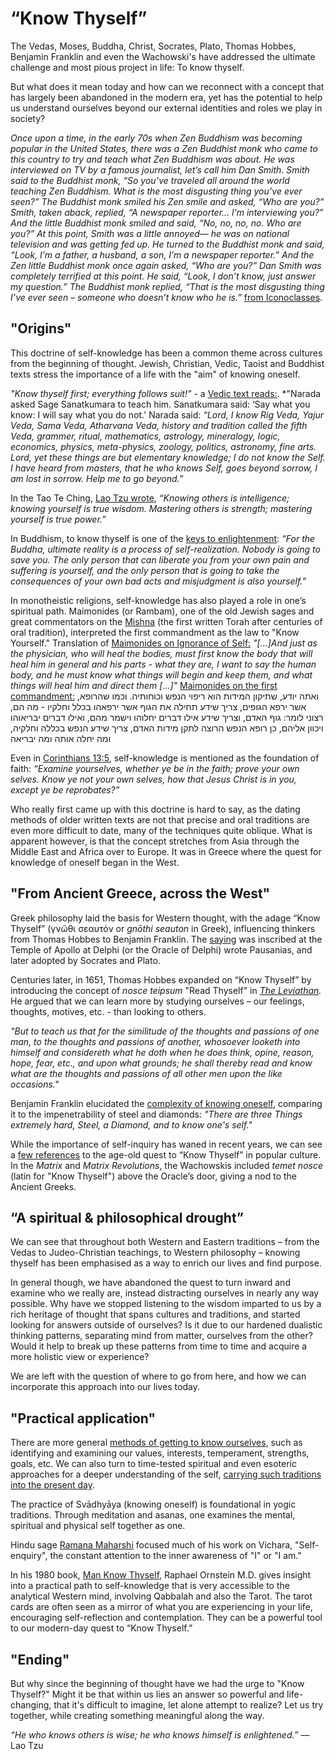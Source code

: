 # “Know Thyself”

The Vedas, Moses, Buddha, Christ, Socrates, Plato, Thomas Hobbes, Benjamin Franklin and even the Wachowski's have addressed the ultimate challenge and most pious project in life: To know thyself.

But what does it mean today and how can we reconnect with a concept that has largely been abandoned in the modern era, yet has the potential to help us understand ourselves beyond our external identities and roles we play in society?

*Once upon a time, in the early 70s when Zen Buddhism was becoming popular in the United States, there was a Zen Buddhist monk who came to this country to try and teach what Zen Buddhism was about. He was interviewed on TV by a famous journalist, let’s call him Dan Smith. Smith said to the Buddhist monk, “So you’ve traveled all around the world teaching Zen Buddhism. What is the most disgusting thing you’ve ever seen?” The Buddhist monk smiled his Zen smile and asked, “Who are you?” Smith, taken aback, replied, “A newspaper reporter… I’m interviewing you?” And the little Buddhist monk smiled and said, “No, no, no, no. Who are you?” At this point, Smith was a little annoyed— he was on national television and was getting fed up. He turned to the Buddhist monk and said, “Look, I’m a father, a husband, a son, I’m a newspaper reporter.” And the Zen little Buddhist monk once again asked, “Who are you?” Dan Smith was completely terrified at this point. He said, “Look, I don’t know, just answer my question.” The Buddhist monk replied, “That is the most disgusting thing I’ve ever seen – someone who doesn’t know who he is.”* [from Iconoclasses](https://iconoclasses.com/2019/09/20/socrates-and-buddha-know-thyself/#:~:text=Once%20upon%20a%20time%2C%20in,let's%20call%20him%20Dan%20Smith). 

## "Origins"
This doctrine of self-knowledge has been a common theme across cultures from the beginning of thought. Jewish, Christian, Vedic, Taoist and Buddhist texts stress the importance of a life with the "aim" of knowing oneself. 

*"Know thyself first; everything follows suit!"* - a [Vedic text reads:](https://tamilandvedas.com/tag/know-thyself).
*"Narada asked Sage Sanatkumara to teach him.
Sanatkumara said: ‘Say what you know: I will say what you do not.'
Narada said: *“Lord, I know Rig Veda, Yajur Veda, Sama Veda, Atharvana Veda, history and tradition called the fifth Veda, grammer, ritual, mathematics, astrology, mineralogy, logic, economics, physics, meta-physics, zoology, politics, astronomy, fine arts. Lord, yet these things are but elementary knowledge; I do not know the Self. I have heard from masters, that he who knows Self, goes beyond sorrow, I am lost in sorrow. Help me to go beyond.”*

In the Tao Te Ching, [Lao Tzu wrote](https://www.with.org/tao_te_ching_en.pdf), *“Knowing others is intelligence; knowing yourself is true wisdom. Mastering others is strength; mastering yourself is true power.”*

In Buddhism, to know thyself is one of the [keys to enlightenment](https://iconoclasses.com/2019/09/20/socrates-and-buddha-know-thyself/): *“For the Buddha, ultimate reality is a process of self-realization. Nobody is going to save you. The only person that can liberate you from your own pain and suffering is yourself, and the only person that is going to take the consequences of your own bad acts and misjudgment is also yourself.”*

In monotheistic religions, self-knowledge has also played a role in one’s spiritual path. 
Maimonides (or Rambam), one of the old Jewish sages and great commentators on the [Mishna](https://en.wikipedia.org/wiki/Mishna) (the first written Torah after centuries of oral tradition), interpreted the first commandment as the law to "Know Yourself."
Translation of [Maimonides on Ignorance of Self:](http://www.mesora.org/KnowThyself.html)
*"[...]And just as the physician, who will heal the bodies, must first know the body that will heal him in general and his parts - what they are, I want to say the human body, and he must know what things will begin and keep them, and what things will heal him and direct them [...]"*
[Maimonides on the first commandment:](https://torah.org/learning/mlife-ch1law1/)
ואתה יודע, שתיקון המידות הוא ריפוי הנפש וכוחותיה. וכמו שהרופא, אשר ירפא הגופים, צריך שידע תחילה את הגוף אשר ירפאהו בכלל וחלקיו - מה הם, רצוני לומר: גוף האדם, וצריך שידע אילו דברים יחלוהו וישמר מהם, ואילו דברים יבריאוהו ויכוון אליהם, כן רופא הנפש הרוצה לתקן מידות האדם, צריך שידע הנפש בכללה וחלקיה, ומה יחלה אותה ומה יבריאה

Even in [Corinthians 13:5](https://www.kingjamesbibleonline.org/2-Corinthians-13-5/), self-knowledge is mentioned as the foundation of faith:
*“Examine yourselves, whether ye be in the faith; prove your own selves. Know ye not your own selves, how that Jesus Christ is in you, except ye be reprobates?”*

Who really first came up with this doctrine is hard to say, as the dating methods of older written texts are not that precise and oral traditions are even more difficult to date, many of the techniques quite oblique. What is apparent however, is that the concept stretches from Asia through the Middle East and Africa over to Europe. It was in Greece where the quest for knowledge of oneself began in the West.

## "From Ancient Greece, across the West"

Greek philosophy laid the basis for Western thought, with the adage “Know Thyself” (γνῶθι σεαυτόν or *gnōthi seauton* in Greek), influencing thinkers from Thomas Hobbes to Benjamin Franklin. The [saying](https://arkintime.com/know-thyself/history/) was inscribed at the Temple of Apollo at Delphi (or the Oracle of Delphi) wrote Pausanias, and later adopted by Socrates and Plato. 

Centuries later, in 1651, Thomas Hobbes expanded on “Know Thyself” by introducing the concept of *nosce teipsum* "Read Thyself" in *[The Leviathan](https://web.archive.org/web/20101127130924/http://oregonstate.edu/instruct/phl302/texts/hobbes/leviathan-contents.html).* He argued that we can learn more by studying ourselves – our feelings, thoughts, motives, etc. - than looking to others.  

*"But to teach us that for the similitude of the thoughts and passions of one man, to the thoughts and passions of another, whosoever looketh into himself and considereth what he doth when he does think, opine, reason, hope, fear, etc., and upon what grounds; he shall thereby read and know what are the thoughts and passions of all other men upon the like occasions."*

Benjamin Franklin elucidated the [complexity of knowing oneself](https://books.google.de/books?id=MYkTAQAAMAAJ&dq=Autobiography,+Sayings+of+Poor+Richard,+Letters&pg=PA195&redir_esc=y#v=onepage&q&f=false), comparing it to the impenetrability of steel and diamonds: *"There are three Things extremely hard, Steel, a Diamond, and to know one's self."*

While the importance of self-inquiry has waned in recent years, we can see a [few references](https://www.youtube.com/watch?v=kl0rqoRbzzU) to the age-old quest to “Know Thyself” in popular culture. In the *Matrix* and *Matrix Revolutions*, the Wachowskis included *temet nosce* (latin for "Know Thyself") above the Oracle’s door, giving a nod to the Ancient Greeks. 

## “A spiritual & philosophical drought”

We can see that throughout both Western and Eastern traditions – from the Vedas to Judeo-Christian teachings, to Western philosophy – knowing thyself has been emphasised as a way to enrich our lives and find purpose.

In general though, we have abandoned the quest to turn inward and examine who we really are, instead distracting ourselves in nearly any way possible. Why have we stopped listening to the wisdom imparted to us by a rich heritage of thought that spans cultures and traditions, and started looking for answers outside of ourselves? Is it due to our hardened dualistic thinking patterns, separating mind from matter, ourselves from the other? Would it help to break up these patterns from time to time and acquire a more holistic view or experience? 

We are left with the question of where to go from here, and how we can incorporate this approach into our lives today.

## "Practical application"

There are more general [methods of getting to know ourselves](https://www.psychologytoday.com/intl/blog/changepower/201603/know-yourself-6-specific-ways-know-who-you-are), such as identifying and examining our values, interests, temperament, strengths, goals, etc. We can also turn to time-tested spiritual and even esoteric approaches for a deeper understanding of the self, [carrying such traditions into the present day](https://yogashanti.com/focus/sept-12-knowing-yourself-tracey-toomey-mcquade-joyce-englander/#.YJqEXLUzY2w).

The practice of Svādhyāya (knowing oneself) is foundational in yogic traditions. Through meditation and asanas, one examines the mental, spiritual and physical self together as one.

Hindu sage [Ramana Maharshi](https://www.sriramanamaharshi.org/teachings/instructions/) focused much of his work on Vichara, "Self-enquiry", the constant attention to the inner awareness of "I" or "I am."

In his 1980 book, [Man Know Thyself](https://www.lightparty.com/Spirituality/ManKnowThyself/ManKnowThyself.html), Raphael Ornstein M.D. gives insight into a practical path to self-knowledge that is very accessible to the analytical Western mind, involving Qabbalah and also the Tarot. The tarot cards are often seen as a mirror of what you are experiencing in your life, encouraging self-reflection and contemplation. They can be a powerful tool to our modern-day quest to “Know Thyself.”

## "Ending"

But why since the beginning of thought have we had the urge to "Know Thyself?"  Might it be that within us lies an answer so powerful and life-changing, that it's difficult to imagine, let alone attempt to realize? Let us try together, while creating something meaningful along the way.

*“He who knows others is wise; he who knows himself is enlightened.”*
― Lao Tzu

